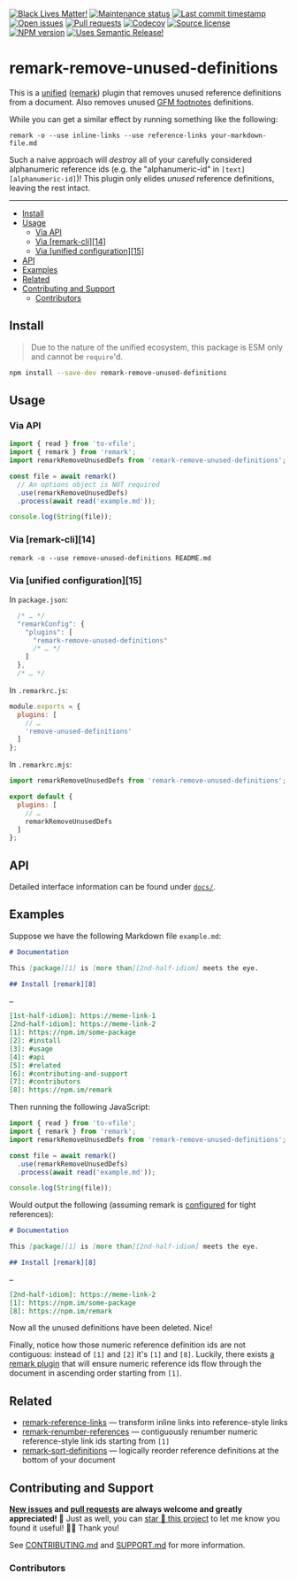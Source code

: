 <!-- prettier-ignore-start -->
<!-- badges-start -->

[![Black Lives Matter!][badge-blm]][link-blm]
[![Maintenance status][badge-maintenance]][link-repo]
[![Last commit timestamp][badge-last-commit]][link-repo]
[![Open issues][badge-issues]][link-issues]
[![Pull requests][badge-pulls]][link-pulls]
[![Codecov][badge-codecov]][link-codecov]
[![Source license][badge-license]][link-license]
[![NPM version][badge-npm]][link-npm]
[![Uses Semantic Release!][badge-semantic-release]][link-semantic-release]

<!-- badges-end -->
<!-- prettier-ignore-end -->

# remark-remove-unused-definitions

This is a [unified][1] ([remark][2]) plugin that removes unused reference
definitions from a document. Also removes unused [GFM footnotes][3] definitions.

While you can get a similar effect by running something like the following:

```shell
remark -o --use inline-links --use reference-links your-markdown-file.md
```

Such a naive approach will _destroy_ all of your carefully considered
alphanumeric reference ids (e.g. the "alphanumeric-id" in
`[text][alphanumeric-id]`)! This plugin only elides _unused_ reference
definitions, leaving the rest intact.

---

<!-- prettier-ignore-start -->
<!-- remark-ignore-start -->
<!-- START doctoc generated TOC please keep comment here to allow auto update -->
<!-- DON'T EDIT THIS SECTION, INSTEAD RE-RUN doctoc TO UPDATE -->

- [Install](#install)
- [Usage](#usage)
  - [Via API](#via-api)
  - [Via \[remark-cli\]\[14\]](#via-remark-cli14)
  - [Via \[unified configuration\]\[15\]](#via-unified-configuration15)
- [API](#api)
- [Examples](#examples)
- [Related](#related)
- [Contributing and Support](#contributing-and-support)
  - [Contributors](#contributors)

<!-- END doctoc generated TOC please keep comment here to allow auto update -->
<!-- remark-ignore-end -->
<!-- prettier-ignore-end -->

## Install

> Due to the nature of the unified ecosystem, this package is ESM only and
> cannot be `require`'d.

```bash
npm install --save-dev remark-remove-unused-definitions
```

## Usage

### Via API

```typescript
import { read } from 'to-vfile';
import { remark } from 'remark';
import remarkRemoveUnusedDefs from 'remark-remove-unused-definitions';

const file = await remark()
  // An options object is NOT required
  .use(remarkRemoveUnusedDefs)
  .process(await read('example.md'));

console.log(String(file));
```

<!-- remark-ignore -->

### Via \[remark-cli]\[14]

```shell
remark -o --use remove-unused-definitions README.md
```

<!-- remark-ignore -->

### Via \[unified configuration]\[15]

In `package.json`:

```javascript
  /* … */
  "remarkConfig": {
    "plugins": [
      "remark-remove-unused-definitions"
      /* … */
    ]
  },
  /* … */
```

In `.remarkrc.js`:

```javascript
module.exports = {
  plugins: [
    // …
    'remove-unused-definitions'
  ]
};
```

In `.remarkrc.mjs`:

```javascript
import remarkRemoveUnusedDefs from 'remark-remove-unused-definitions';

export default {
  plugins: [
    // …
    remarkRemoveUnusedDefs
  ]
};
```

## API

Detailed interface information can be found under [`docs/`][docs].

## Examples

Suppose we have the following Markdown file `example.md`:

```markdown
# Documentation

This [package][1] is [more than][2nd-half-idiom] meets the eye.

## Install [remark][8]

…

[1st-half-idiom]: https://meme-link-1
[2nd-half-idiom]: https://meme-link-2
[1]: https://npm.im/some-package
[2]: #install
[3]: #usage
[4]: #api
[5]: #related
[6]: #contributing-and-support
[7]: #contributors
[8]: https://npm.im/remark
```

Then running the following JavaScript:

```typescript
import { read } from 'to-vfile';
import { remark } from 'remark';
import remarkRemoveUnusedDefs from 'remark-remove-unused-definitions';

const file = await remark()
  .use(remarkRemoveUnusedDefs)
  .process(await read('example.md'));

console.log(String(file));
```

Would output the following (assuming remark is [configured][4] for tight
references):

```markdown
# Documentation

This [package][1] is [more than][2nd-half-idiom] meets the eye.

## Install [remark][8]

…

[2nd-half-idiom]: https://meme-link-2
[1]: https://npm.im/some-package
[8]: https://npm.im/remark
```

Now all the unused definitions have been deleted. Nice!

Finally, notice how those numeric reference definition ids are not contiguous:
instead of `[1]` and `[2]` it's `[1]` and `[8]`. Luckily, there exists [a remark
plugin][5] that will ensure numeric reference ids flow through the document in
ascending order starting from `[1]`.

## Related

- [remark-reference-links][6] — transform inline links into reference-style
  links
- [remark-renumber-references][5] — contiguously renumber numeric
  reference-style link ids starting from `[1]`
- [remark-sort-definitions][7] — logically reorder reference definitions at the
  bottom of your document

## Contributing and Support

**[New issues][choose-new-issue] and [pull requests][pr-compare] are always
welcome and greatly appreciated! 🤩** Just as well, you can [star 🌟 this
project][link-repo] to let me know you found it useful! ✊🏿 Thank you!

See [CONTRIBUTING.md][contributing] and [SUPPORT.md][support] for more
information.

### Contributors

<!-- TODO: all-contributors here -->

[badge-blm]: https://xunn.at/badge-blm 'Join the movement!'
[badge-codecov]:
  https://codecov.io/gh/Xunnamius/unified-utils/branch/main/graph/badge.svg?token=HWRIOBAAPW
  'Is this package well-tested?'
[badge-issues]:
  https://img.shields.io/github/issues/Xunnamius/unified-utils
  'Open issues'
[badge-last-commit]:
  https://img.shields.io/github/last-commit/xunnamius/unified-utils
  'Latest commit timestamp'
[badge-license]:
  https://img.shields.io/npm/l/remark-remove-unused-definitions
  "This package's source license"
[badge-maintenance]:
  https://img.shields.io/maintenance/active/2022
  'Is this package maintained?'
[badge-npm]:
  https://api.ergodark.com/badges/npm-pkg-version/remark-remove-unused-definitions
  'Install this package using npm or yarn!'
[badge-pulls]:
  https://img.shields.io/github/issues-pr/xunnamius/unified-utils
  'Open pull requests'
[badge-semantic-release]:
  https://img.shields.io/badge/%20%20%F0%9F%93%A6%F0%9F%9A%80-semantic--release-e10079.svg
  'This repo practices continuous integration and deployment!'
[choose-new-issue]: https://github.com/xunnamius/unified-utils/issues/new/choose
[contributing]: /CONTRIBUTING.md
[docs]: docs
[link-blm]: https://xunn.at/donate-blm
[link-codecov]: https://codecov.io/gh/Xunnamius/unified-utils
[link-issues]: https://github.com/Xunnamius/unified-utils/issues?q=
[link-license]:
  https://github.com/Xunnamius/unified-utils/blob/main/packages/remark-remove-unused-definitions/LICENSE
[link-npm]: https://www.npmjs.com/package/remark-remove-unused-definitions
[link-pulls]: https://github.com/xunnamius/unified-utils/pulls
[link-repo]:
  https://github.com/xunnamius/unified-utils/blob/main/packages/remark-remove-unused-definitions
[link-semantic-release]: https://github.com/semantic-release/semantic-release
[pr-compare]: https://github.com/xunnamius/unified-utils/compare
[support]: /.github/SUPPORT.md
[1]: https://github.com/unifiedjs/unified
[2]: https://github.com/remarkjs/remark
[3]: https://github.com/remarkjs/remark-gfm#what-is-this
[4]: /.remarkrc.mjs
[5]: /packages/remark-renumber-references
[6]: https://github.com/remarkjs/remark-reference-links
[7]: /packages/remark-sort-definitions
